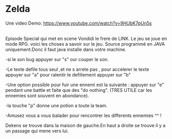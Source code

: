 # Zelda
Une video Demo:  https://www.youtube.com/watch?v=9HUbK7pUn5s

</br>
Episode Special qui met en scene Vondidi le frere de LINK.
Le jeu se joue en mode RPG.
voici les choses a savoir sur le jeu.
Source programmé en JAVA uniquement.Donc il faut java installe dans votre machine.

-si le son bug appuyer sur "s" our couper le son.


-Le texte defile tous seul ,et ne s arrete pas ,
pour accelerer le texte appuyer sur "a"
pour ralentir le defillement appuyer sur "b"


-Une option possible pour fuir une ennemi est la suivante :
appuyer sur "e" pendant une battle et faite que des "do nothing".
(TRES UTILE car les ennemies sont souvent en abondance).


-la touche "p" donne une potion a toute la team.

-Amusez vous a vous balader pour rencontrer les differents ennemies ^^ !




Dekens se trouve dans la maison de gauche.En haut a droite se trouve il y a un passage qui mene
vers lui.

